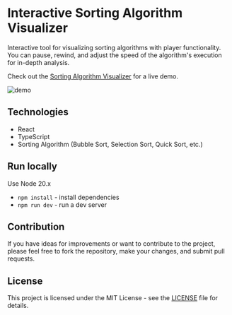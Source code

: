 # Interactive Sorting Algorithm Visualizer

Interactive tool for visualizing sorting algorithms with player functionality. You can pause, rewind, and adjust the speed of the algorithm's execution for in-depth analysis.

Check out the [Sorting Algorithm Visualizer](https://algorithms-virid.vercel.app/) for a live demo.

![demo](https://github.com/user-attachments/assets/efba11d2-415d-41bf-83d2-0b7b4d30bd3f)


## Technologies

- React
- TypeScript
- Sorting Algorithm (Bubble Sort, Selection Sort, Quick Sort, etc.)

## Run locally

Use Node 20.x

- `npm install` - install dependencies
- `npm run dev` - run a dev server

## Contribution

If you have ideas for improvements or want to contribute to the project, please feel free to fork the repository, make your changes, and submit pull requests.

## License

This project is licensed under the MIT License - see the [LICENSE](LICENSE.txt) file for details.
